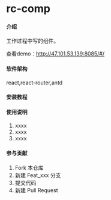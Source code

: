 # rc-comp

#### 介绍

工作过程中写的组件。

查看demo：http://47.101.53.139:8085/#/

#### 软件架构

react,react-router,antd

#### 安装教程

#### 使用说明

1.  xxxx
2.  xxxx
3.  xxxx

#### 参与贡献

1.  Fork 本仓库
2.  新建 Feat_xxx 分支
3.  提交代码
4.  新建 Pull Request
